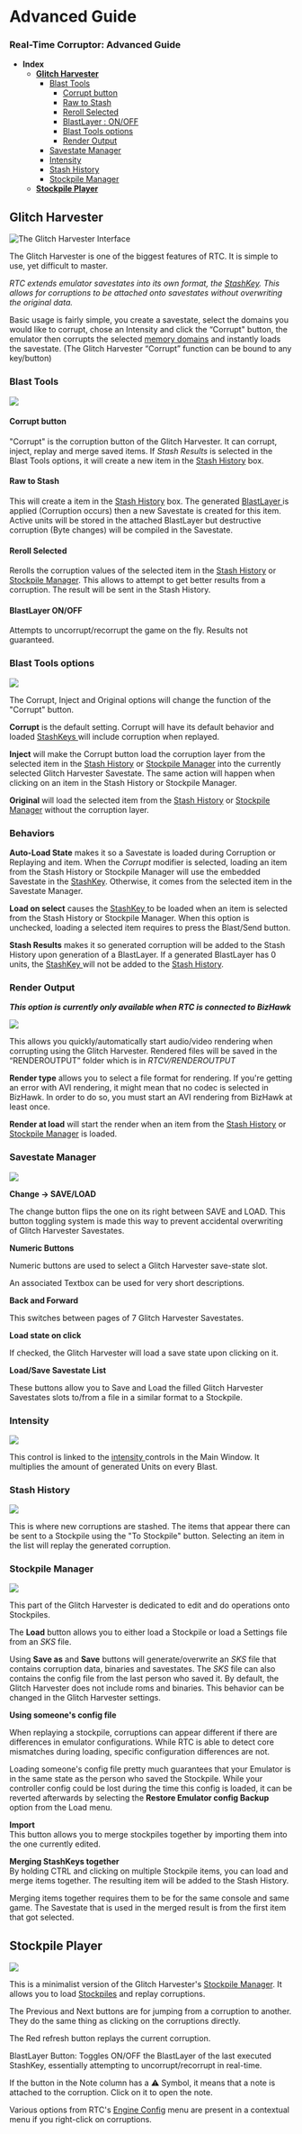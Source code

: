 # Advanced Guide

### Real-Time Corruptor: Advanced Guide

* **Index**
  * ****[**Glitch Harvester**](advanced.md#glitch-harvester)****
    * [Blast Tools](advanced.md#blast-tools)
      * [Corrupt button](advanced.md#corrupt-button)
      * [Raw to Stash](advanced.md#raw-to-stash)
      * [Reroll Selected](advanced.md#reroll-selected)
      * [BlastLayer : ON/OFF](advanced.md#blastlayer-on-off)
      * [Blast Tools options](advanced.md#blast-tools-options)
      * [Render Output](advanced.md#render-output)
    * [Savestate Manager](advanced.md#savestate-manager)
    * [Intensity](advanced.md#intensity)
    * [Stash History](advanced.md#stash-history)
    * [Stockpile Manager](advanced.md#savestate-manager)
  * ****[**Stockpile Player**](advanced.md#stockpile-player)****

## Glitch Harvester

![The Glitch Harvester Interface](<../../.gitbook/assets/image (19).png>)

The Glitch Harvester is one of the biggest features of RTC. It is simple to use, yet difficult to master.

_RTC extends emulator savestates into its own format, the _[_StashKey_](basic/#stashkey)_. This allows for corruptions to be attached onto savestates without overwriting the original data._

Basic usage is fairly simple, you create a savestate, select the domains you would like to corrupt, chose an Intensity and click the “Corrupt" button, the emulator then corrupts the selected [memory domains](basic/#memory-domain) and instantly loads the savestate. (The Glitch Harvester “Corrupt” function can be bound to any key/button)

### Blast Tools

![](<../../.gitbook/assets/image (12).png>)

#### Corrupt button

"Corrupt" is the corruption button of the Glitch Harvester. It can corrupt, inject, replay and merge saved items. If _Stash Results_ is selected in the Blast Tools options, it will create a new item in the [Stash History](advanced.md#stash-history) box.

#### Raw to Stash

This will create a item in the [Stash History](advanced.md#stash-history) box. The generated [BlastLayer ](basic/#blastlayer)is applied (Corruption occurs) then a new Savestate is created for this item. Active units will be stored in the attached BlastLayer but destructive corruption (Byte changes) will be compiled in the Savestate.

#### Reroll Selected

Rerolls the corruption values of the selected item in the [Stash History](advanced.md#stash-history) or [Stockpile Manager](advanced.md#stockpile-manager). This allows to attempt to get better results from a corruption. The result will be sent in the Stash History.

#### BlastLayer ON/OFF

Attempts to uncorrupt/recorrupt the game on the fly. Results not guaranteed.

### Blast Tools options

![](<../../.gitbook/assets/image (1).png>)

The Corrupt, Inject and Original options will change the function of the "Corrupt" button.

**Corrupt** is the default setting. Corrupt will have its default behavior and loaded [StashKeys ](basic/#stashkey)will include corruption when replayed.

**Inject** will make the Corrupt button load the corruption layer from the selected item in the [Stash History](advanced.md#stash-history) or [Stockpile Manager](advanced.md#savestate-manager) into the currently selected Glitch Harvester Savestate. The same action will happen when clicking on an item in the Stash History or Stockpile Manager.

**Original** will load the selected item from the [Stash History](advanced.md#stash-history) or [Stockpile Manager](advanced.md#stockpile-manager) without the corruption layer.

### Behaviors

**Auto-Load State** makes it so a Savestate is loaded during Corruption or Replaying and item. When the _Corrupt_ modifier is selected, loading an item from the Stash History or Stockpile Manager will use the embedded Savestate in the [StashKey](basic/#stashkey). Otherwise, it comes from the selected item in the Savestate Manager.

**Load on select** causes the [StashKey ](basic/#stashkey)to be loaded when an item is selected from the Stash History or Stockpile Manager. When this option is unchecked, loading a selected item requires to press the Blast/Send button.

**Stash Results** makes it so generated corruption will be added to the Stash History upon generation of a BlastLayer. If a generated BlastLayer has 0 units, the [StashKey ](basic/#stashkey)will not be added to the [Stash History](advanced.md#stash-history).

### Render Output

_**This option is currently only available when RTC is connected to BizHawk**_

![](<../../.gitbook/assets/image (6) (1).png>)

This allows you quickly/automatically start audio/video rendering when corrupting using the Glitch Harvester. Rendered files will be saved in the “RENDEROUTPUT” folder which is in _RTCV/RENDEROUTPUT_

**Render type** allows you to select a file format for rendering. If you're getting an error with AVI rendering, it might mean that no codec is selected in BizHawk. In order to do so, you must start an AVI rendering from BizHawk at least once.

**Render at load** will start the render when an item from the [Stash History](advanced.md#stash-history) or [Stockpile Manager](advanced.md#stockpile-manager) is loaded.

### Savestate Manager

![](<../../.gitbook/assets/190704183858 (3) (6).gif>)

**Change -> SAVE/LOAD**

The change button flips the one on its right between SAVE and LOAD. This button toggling system is made this way to prevent accidental overwriting of Glitch Harvester Savestates.

**Numeric Buttons**

Numeric buttons are used to select a Glitch Harvester save-state slot.

An associated Textbox can be used for very short descriptions.

**Back and Forward**

This switches between pages of 7 Glitch Harvester Savestates.

**Load state on click**

If checked, the Glitch Harvester will load a save state upon clicking on it.

**Load/Save Savestate List**

These buttons allow you to Save and Load the filled Glitch Harvester Savestates slots to/from a file in a similar format to a Stockpile.

### Intensity

![](<../../.gitbook/assets/image (18).png>)

This control is linked to the [intensity ](basic/#intensity)controls in the Main Window. It multiplies the amount of generated Units on every Blast.

### Stash History

![](../../.gitbook/assets/190704190157.gif)

This is where new corruptions are stashed. The items that appear there can be sent to a Stockpile using the "To Stockpile" button. Selecting an item in the list will replay the generated corruption.

### Stockpile Manager

![](<../../.gitbook/assets/image (22).png>)

This part of the Glitch Harvester is dedicated to edit and do operations onto Stockpiles.

The **Load** button allows you to either load a Stockpile or load a Settings file from an _SKS_ file.

Using **Save as** and **Save** buttons will generate/overwrite an _SKS_ file that contains corruption data, binaries and savestates. The _SKS_ file can also contains the config file from the last person who saved it. By default, the Glitch Harvester does not include roms and binaries. This behavior can be changed in the Glitch Harvester settings.

**Using someone's config file**

When replaying a stockpile, corruptions can appear different if there are differences in emulator configurations. While RTC is able to detect core mismatches during loading, specific configuration differences are not.

Loading someone's config file pretty much guarantees that your Emulator is in the same state as the person who saved the Stockpile. While your controller config could be lost during the time this config is loaded, it can be reverted afterwards by selecting the **Restore Emulator config Backup** option from the Load menu.

**Import**\
This button allows you to merge stockpiles together by importing them into the one currently edited.

**Merging StashKeys together**\
By holding CTRL and clicking on multiple Stockpile items, you can load and merge items together. The resulting item will be added to the Stash History.

Merging items together requires them to be for the same console and same game. The Savestate that is used in the merged result is from the first item that got selected.

## Stockpile Player

![](<../../.gitbook/assets/image (47) (1).png>)

This is a minimalist version of the Glitch Harvester's [Stockpile Manager](advanced.md#stockpile-manager). It allows you to load [Stockpiles](basic/#stockpile) and replay corruptions.

The Previous and Next buttons are for jumping from a corruption to another. They do the same thing as clicking on the corruptions directly.

The Red refresh button replays the current corruption.

BlastLayer Button: Toggles ON/OFF the BlastLayer of the last executed StashKey, essentially attempting to uncorrupt/recorrupt in real-time.

If the button in the Note column has a ⚠ Symbol, it means that a note is attached to the corruption. Click on it to open the note.

Various options from RTC's [Engine Config](basic/#corruption-engines) menu are present in a contextual menu if you right-click on corruptions.

